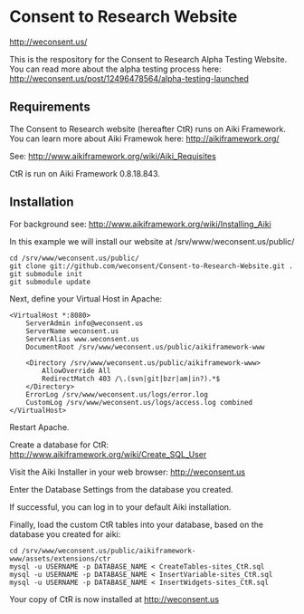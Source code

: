 Consent to Research Website
===========================

http://weconsent.us/

This is the respository for the Consent to Research Alpha Testing Website. You can read more about the alpha testing process here: http://weconsent.us/post/12496478564/alpha-testing-launched

Requirements
------------

The Consent to Research website (hereafter CtR) runs on Aiki Framework. You can learn more about Aiki Framewok here: http://aikiframework.org/

See: http://www.aikiframework.org/wiki/Aiki_Requisites

CtR is run on Aiki Framework 0.8.18.843.

Installation
------------

For background see: http://www.aikiframework.org/wiki/Installing_Aiki

In this example we will install our website at /srv/www/weconsent.us/public/

    cd /srv/www/weconsent.us/public/
    git clone git://github.com/weconsent/Consent-to-Research-Website.git .
    git submodule init
    git submodule update
 
Next, define your Virtual Host in Apache:

    <VirtualHost *:8080>
        ServerAdmin info@weconsent.us
        ServerName weconsent.us
        ServerAlias www.weconsent.us
        DocumentRoot /srv/www/weconsent.us/public/aikiframework-www
        
        <Directory /srv/www/weconsent.us/public/aikiframework-www>
            AllowOverride All
            RedirectMatch 403 /\.(svn|git|bzr|am|in?).*$
        </Directory>
        ErrorLog /srv/www/weconsent.us/logs/error.log
        CustomLog /srv/www/weconsent.us/logs/access.log combined
    </VirtualHost>
    
Restart Apache.

Create a database for CtR: http://www.aikiframework.org/wiki/Create_SQL_User

Visit the Aiki Installer in your web browser: http://weconsent.us

Enter the Database Settings from the database you created.

If successful, you can log in to your default Aiki installation.

Finally, load the custom CtR tables into your database, based on the database you created for aiki:

    cd /srv/www/weconsent.us/public/aikiframework-www/assets/extensions/ctr
    mysql -u USERNAME -p DATABASE_NAME < CreateTables-sites_CtR.sql
    mysql -u USERNAME -p DATABASE_NAME < InsertVariable-sites_CtR.sql
    mysql -u USERNAME -p DATABASE_NAME < InsertWidgets-sites_CtR.sql
    
Your copy of CtR is now installed at http://weconsent.us
    
